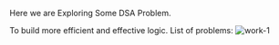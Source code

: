 Here we are Exploring Some DSA Problem.

To build more efficient and effective logic.
List of problems:
![work-1](https://github.com/ha7890846/VSCode/assets/38109882/8f9624b9-41b3-40a7-bb7d-0eea7fb32dcf)

